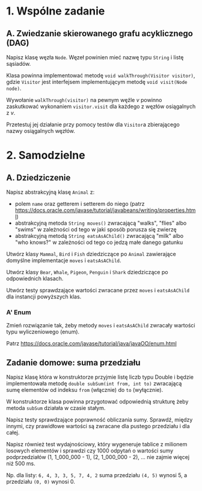 # 1. Wspólne zadanie

## A. Zwiedzanie skierowanego grafu acyklicznego (DAG)
Napisz klasę węzła `Node`. Węzeł powinien mieć nazwę typu `String` i listę sąsiadów.

Klasa powinna implementować metodę `void walkThrough(Visitor visitor)`,
 gdzie `Visitor` jest interfejsem implementującym metodę
`void visit(Node node)`.


Wywołanie `walkThrough(visitor)` na pewnym węźle *v* powinno zaskutkować wykonaniem
`visitor.visit` dla każdego z węzłów osiągalnych z *v*.


Przetestuj jej działanie przy pomocy testów dla `Visitor`a zbierającego nazwy osiągalnych węzłów.

# 2. Samodzielne

## A. Dziedziczenie
Napisz abstrakcyjną klasę `Animal` z:
- polem `name` oraz getterem i setterem do niego (patrz https://docs.oracle.com/javase/tutorial/javabeans/writing/properties.html)
- abstrakcyjną metoda `String moves()` zwracającą "walks", "flies" albo "swims" w zależności od tego w jaki sposób porusza się zwierzę
- abstrakcyjną metodą `String eatsAsAChild()` zwracającą "milk" albo "who knows?" w zależności od tego co jedzą małe danego gatunku


Utwórz klasy `Mammal`, `Bird` i `Fish` dziedziczące po `Animal` zawierające domyślne implementacje `moves` i `eatsAsAChild`.


Utwórz klasy `Bear`, `Whale`, `Pigeon`, `Penguin` i `Shark` dziedziczące po odpowiednich klasach.


Utwórz testy sprawdzające wartości zwracane przez `moves` i `eatsAsAChild` dla instancji powyższych klas.

### A' Enum
Zmień rozwiązanie tak, żeby metody `moves` i `eatsAsAChild` zwracały wartości typu wyliczeniowego (enum).

Patrz https://docs.oracle.com/javase/tutorial/java/javaOO/enum.html

## Zadanie domowe: suma przedziału
Napisz klasę która w konstruktorze przyjmie listę liczb typu Double i będzie implementowała metodę `double subSum(int from, int to)` zwracającą sumę elementów od indeksu `from` (włącznie) do `to` (wyłącznie).


W konstruktorze klasa powinna przygotować odpowiednią strukturę żeby metoda `subSum` działała w czasie stałym.

Napisz testy sprawdzające poprawność obliczania sumy. Sprawdź, między innymi, czy prawidłowe wartości są zwracane dla pustego przedziału i dla całej.

Napisz również test wydajnościowy, który wygeneruje tablice z milionem losowych elementów i sprawdzi czy 1000 odpytań o wartości sumy podprzedziałów (1, 1_000_000 - 1), (2, 1_000_000 - 2), ... nie zajmie więcej niż 500 ms.


Np. dla listy: `6, 4, 3, 3, 5, 7, 4, 2` suma przedziału `(4, 5)` wynosi 5, a przedziału `(0, 0)` wynosi 0.
